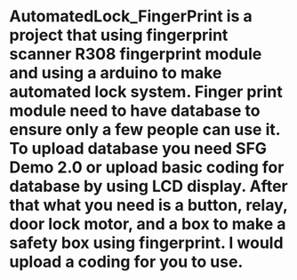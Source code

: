 # AutomatedLock_FingerPrint is a project that using fingerprint scanner R308 fingerprint module and using a arduino to make automated lock system. Finger print module need to have database to ensure only a few people can use it. To upload database you need SFG Demo 2.0 or upload basic coding for database by using LCD display. After that what you need is a button, relay, door lock motor, and a box to make a safety box using fingerprint. I would upload a coding for you to use.
